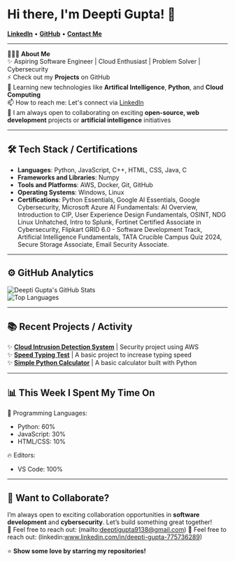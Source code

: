 # Hi there, I'm Deepti Gupta! 👋

[**LinkedIn**](www.linkedin.com/in/deepti-gupta-775736289) • [**GitHub**](https://github.com/Deeptig9138) • [**Contact Me**](mailto:deeptigupta9138@gmail.com)

---

👨🏻‍💻 **About Me**  
✨ Aspiring Software Engineer | Cloud Enthusiast | Problem Solver | Cybersecurity  
⚡ Check out my **Projects** on GitHub  
🌱 Learning new technologies like **Artifical Intelligence**, **Python**, and **Cloud Computing**  
📫 How to reach me: Let's connect via [LinkedIn](www.linkedin.com/in/deepti-gupta-775736289)  
👯 I am always open to collaborating on exciting **open-source, web development** projects or **artificial intelligence** initiatives  

---

## 🛠 **Tech Stack / Certifications**

- **Languages**: Python, JavaScript, C++, HTML, CSS, Java, C
- **Frameworks and Libraries**: Numpy
- **Tools and Platforms**: AWS, Docker, Git, GitHub
- **Operating Systems**: Windows, Linux
- **Certifications**: Python Essentials, Google AI Essentials, Google Cybersecurity, Microsoft Azure AI Fundamentals: AI Overview, Introduction to CIP, 
User Experience Design Fundamentals, OSINT, NDG Linux Unhatched, Intro to Splunk, Fortinet Certified Associate in Cybersecurity, Flipkart GRID 6.0 - Software Development Track, Artificial Intelligence Fundamentals, TATA Crucible Campus Quiz 2024, Secure Storage Associate, Email Security Associate.

---

## ⚙️ **GitHub Analytics**

![Deepti Gupta's GitHub Stats](https://github-readme-stats.vercel.app/api?username=Deeptig9138&show_icons=true&theme=radical)  
![Top Languages](https://github-readme-stats.vercel.app/api/top-langs/?username=Deeptig9138&layout=compact&theme=radical)

---

## 📚 **Recent Projects / Activity**

✨ [**Cloud Intrusion Detection System**](#) | Security project using AWS  
✨ [**Speed Typing Test**](#) | A basic project to increase typing speed  
✨ [**Simple Python Calculator**](#) | A basic calculator built with Python 

---

## 📊 **This Week I Spent My Time On**

💬 Programming Languages:  
- Python: 60%  
- JavaScript: 30%  
- HTML/CSS: 10%

🔥 Editors:  
- VS Code: 100%

---

## 🤝 **Want to Collaborate?**

I’m always open to exciting collaboration opportunities in **software development** and **cybersecurity**. Let’s build something great together!  
📧 Feel free to reach out: (mailto:deeptigupta9138@gmail.com)
📧 Feel free to reach out: (linkedin:www.linkedin.com/in/deepti-gupta-775736289)

⭐️ **Show some love by starring my repositories!**

